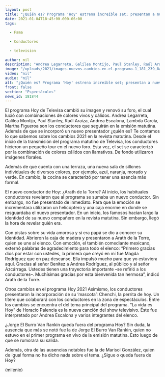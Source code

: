 ```yaml
---
layout: post
title: "¿Quién es? Programa 'Hoy' estrena increíble set; presentan a nuevo conductor"
date: 2021-01-04T18:45:00.000-06:00
tags:
  
  - Fama
  
  - Conductores
  
  - television
  
author: nil
description: "Andrea Legarreta, Galilea Montijo, Paul Stanley, Raúl Araiza, Andrea Escalona, Lambda García, Martha Figueroa son los conductores que seguirán en la emisión matutina; remodelaron el set y anunciaron al nuevo presentador de TV. "
image: "/uploads/2021/images-nuevos-cambios-en-el-programa-1_181_239_847_527.jpg"
video: "nil"
audio: "nil"
alt: "¿Quién es? Programa 'Hoy' estrena increíble set; presentan a nuevo conductor"
front: false
section: "Espectáculos"
news_id: 181844
---
```


El programa Hoy de Televisa cambió su imagen y renovó su foro, el cual lució con combinaciones de colores vivos y cálidos. Andrea Legarreta, Galilea Montijo, Paul Stanley, Raúl Araiza, Andrea Escalona, Lambda García, Martha Figueroa son los conductores que seguirán en la emisión matutina. Además de que se incorporó un nuevo presentador ¿quién es? Te contamos lo que sabemos sobre los cambios 2021 en la revista matutina. Desde el inicio de la transmisión del programa matutino de Televisa, los conductores hicieron un pequeño tour en el nuevo foro. Esta vez, el set se caracterizó por la combinación de colores cálidos con llamativos. De fondo utilizaron imágenes florales. 

Además de que cuenta con una terraza, una nueva sala de sillones individuales de diversos colores, por ejemplo, azul, naranja, morado y verde. En cambio, la cocina se caracterizó por tener una esencia más formal. 

El nuevo conductor de Hoy: ¿Arath de la Torre? Al inicio, los habituales conductores revelaron que al programa se sumaba un nuevo conductor. Sin embargo, no fue presentado de inmediato. Para que la emoción se incrementara utilizaron un helicóptero y una caja enorme en donde se resguardaba el nuevo presentador. En un inicio, los famosos hacían largo la identidad de su nuevo compañero en la revista matutina. Sin embargo, llegó la hora de revelar quién era. 

Con pistas sobre su vida amorosa y si era papá se dio a conocer su identidad. Abrieron la caja de madera y presentaron a Arath de la Torre, quien se une al elenco. Con emoción, el también comediante mexicano, externó palabras de agradecimiento para todo el elenco: “Primero gracias dios por estar con ustedes, la primera que creyó en mí fue Magda Rodríguez que en paz descanse. Ella impulsó mucho para que yo estuviera aquí. Gracias al señor Benítez a Andrea Rodríguez, al público y al señor Azcárraga. Ustedes tienen una trayectoria importante –se refirió a los conductores–. Muchísimas gracias por esta bienvenida tan hermosa”, indicó Arath de la Torre. 

Otros cambios en el programa Hoy 2021 Asimismo, los conductores presentaron la incorporación de su ‘mascota’: Chenchi, la perrita de hoy. Un títere que colaborará con los conductores en la zona de espectáculos. Entre los cambios se encuentra el del tema principal del programa. “La vida es Hoy” de Horacio Palencia es la nueva canción del show televisivo. Éste fue interpretado por Andrea Escalona y varios integrantes del elenco. 

¿Jorge El Burro Van Rankin queda fuera del programa Hoy? Sin duda, la ausencia que más se notó fue la de Jorge El Burro Van Rankin, quien no estuvo en el primer programa en vivo de la emisión matutina. Esto luego de que se rumorara su salida. 

Además, otra de las ausencias notables fue la de Marisol González, quien de igual forma no ha dicho nada sobre el tema. ¿Sigue o queda fuera de Hoy?  

(milenio)